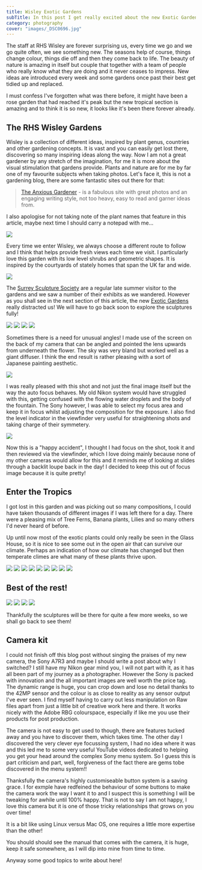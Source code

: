 ```yaml
---
title: Wisley Exotic Gardens
subTitle: In this post I get really excited about the new Exotic Garden section at RHS Wisley in Surrey. We had gone to follow the sculpture trail but got distracted by this incredible collection of exotic plants from the tropics!
category: photography
cover: "images/_DSC0696.jpg"
---
```


The staff at RHS Wisley are forever surprising us, every time we go and we go quite often, we see something new. The seasons help of course, things change colour, things die off and then they come back to life. The beauty of nature is amazing in itself but couple that together with a team of people who really know what they are doing and it never ceases to impress. New ideas are introduced every week and some gardens once past their best get tidied up and replaced.

I must confess I've forgotten what was there before, it might have been a rose garden that had reached it's peak but the new tropical section is amazing and to think it is so new, it looks like it's been there forever already.


## The RHS Wisley Gardens

Wisley is a collection of different ideas, inspired by plant genus, countries and other gardening concepts. It is vast and you can easily get lost there, discovering so many inspiring ideas along the way. Now I am not a great gardener by any stretch of the imagination, for me it is more about the visual stimulation that gardens provide. Plants and nature are for me by far one of my favourite subjects when taking photos. Let's face it, this is not a gardening blog, there are some fantastic sites out there for that:

> [The Anxious Gardener](https://theanxiousgardener.com/) - is a fabulous site with great photos and an engaging writing style, not too heavy, easy to read and garner ideas from.

I also apologise for not taking note of the plant names that feature in this article, maybe next time I should carry a notepad with me...

![](images/_DSC0634.jpg)

Every time we enter Wisley, we always choose a different route to follow and I think that helps provide fresh views each time we visit. I particularly love this garden with its low level shrubs and geometric shapes. It is inspired by the courtyards of stately homes that span the UK far and wide.

![](images/_DSC0635.jpg)

The [Surrey Sculpture Society](https://www.surreysculpture.org.uk/) are a regular late summer visitor to the gardens and we saw a number of their exhibits as we wandered. However as you shall see in the next section of this article, the new [Exotic Gardens](https://www.rhs.org.uk/gardens/wisley/garden-highlights/the-exotic-garden) really distracted us! We will have to go back soon to explore the sculptures fully!

![](images/_DSC0638.jpg)
![](images/_DSC0639.jpg)
![](images/_DSC0643.jpg)
![](images/_DSC0645.jpg)

Sometimes there is a need for unusual angles! I made use of the screen on the back of my camera that can be angled and pointed the lens upwards from underneath the flower. The sky was very bland but worked well as a giant diffuser. I think the end result is rather pleasing with a sort of Japanese painting aesthetic.

![](images/_DSC0650.jpg)

I was really pleased with this shot and not just the final image itself but the way the auto focus behaves. My old Nikon system would have struggled with this, getting confused with the flowing water droplets and the body of the fountain. The Sony however, I was able to select my focus area and keep it in focus whilst adjusting the composition for the exposure. I also find the level indicator in the viewfinder very useful for straightening shots and taking charge of their symmetery.

![](images/_DSC0655.jpg)

Now this is a "happy accident", I thought I had focus on the shot, took it and then reviewed via the viewfinder, which I love doing mainly because none of my other cameras would allow for this and it reminds me of looking at slides through a backlit loupe back in the day! I decided to keep this out of focus image because it is quite pretty!

## Enter the Tropics

I got lost in this garden and was picking out so many compositions, I could have taken thousands of different images if I was left there for a day. There were a pleasing mix of Tree Ferns, Banana plants, Lilies and so many others I'd never heard of before.

Up until now most of the exotic plants could only really be seen in the Glass House, so it is nice to see some out in the open air that can survive our climate. Perhaps an indication of how our climate has changed but then temperate climes are what many of these plants thrive upon.

![](images/_DSC0696.jpg)
![](images/_DSC0664.jpg)
![](images/_DSC0668.jpg)
![](images/_DSC0670.jpg)
![](images/_DSC0672.jpg)
![](images/_DSC0675.jpg)
![](images/_DSC0680.jpg)
![](images/_DSC0688.jpg)
![](images/_DSC0694.jpg)

## Best of the rest!

![](images/_DSC0719.jpg)
![](images/_DSC0720.jpg)
![](images/_DSC0722.jpg)
![](images/_DSC0724.jpg)


Thankfully the sculptures will be there for quite a few more weeks, so we shall go back to see them!

## Camera kit

I could not finish off this blog post without singing the praises of my new camera, the Sony A7R3 and maybe I should write a post about why I switched? I still have my Nikon gear mind you, I will not part with it, as it has all been part of my journey as a photographer. However the Sony is packed with innovation and the all important images are well worth the price tag. The dynamic range is huge, you can crop down and lose no detail thanks to the 42MP sensor and the colour is as close to reality as any sensor output I've ever seen. I find myself having to carry out less manipulation on Raw files apart from just a little bit of creative work here and there. It works nicely with the Adobe RBG colourspace, especially if like me you use their products for post production. 

The camera is not easy to get used to though, there are features tucked away and you have to discover them, which takes time. The other day I discovered the very clever eye focussing system, I had no idea where it was and this led me to some very useful YouTube videos dedicated to helping you get your head around the complex Sony menu system. So I guess this is part criticism and part, well, forgiveness of the fact there are gems tobe discovered in the menu system!! 

Thanksfully the camera's highly customiseable button system is a saving grace. I for exmple have redfeined the behaviour of some buttons to make the camera work the way I want it to and I suspect this is something I will be tweaking for awhile until 100% happy. That is not to say I am not happy, I love this camera but it is one of those tricky relationships that grows on you over time!

It is a bit like using Linux versus Mac OS, one requires a little more expertise than the other!

You should should see the manual that comes with the camera, it is huge, keep it safe somewhere, as I will dip into mine from time to time.

Anyway some good topics to write about here!
